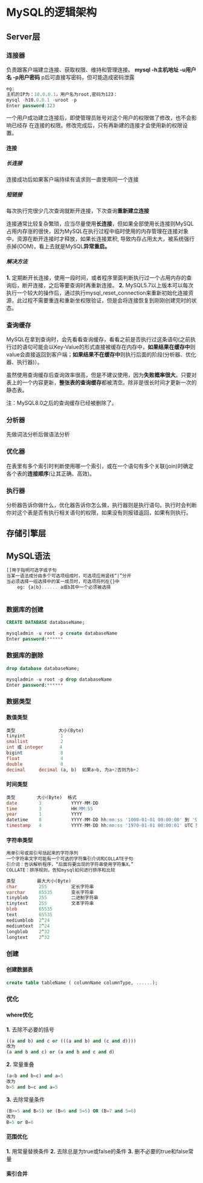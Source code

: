 # MySQL的逻辑架构
## Server层
### 连接器

负责跟客户端建立连接、获取权限、维持和管理连接。
**mysql -h主机地址 -u用户名 -p用户密码**
p后可直接写密码，但可能造成密码泄露
```sql
eg:
主机的IP为：10.0.0.1，用户名为root,密码为123：
mysql -h10.0.0.1 -uroot -p
Enter password:123
```

一个用户成功建立连接后，即使管理员账号对这个用户的权限做了修改，也不会影响已经存
在连接的权限。修改完成后，只有再新建的连接才会使用新的权限设置。

#### 连接
##### 长连接

连接成功后如果客户端持续有请求则一直使用同一个连接

##### 短链接

每次执行完很少几次查询就断开连接，下次查询**重新建立连接**


连接通常比较复杂繁琐，应当尽量使用**长连接**，但如果全部使用长连接则MySQL占用内存涨的很快，因为MySQL在执行过程中临时使用的内存管理在连接对象中，资源在断开连接时才释放，如果长连接累积, 导致内存占用太大，被系统强行杀掉(OOM)，看上去就是MySQL**异常重启。**

##### 解决方法
**1.** 定期断开长连接，使用一段时间，或者程序里面判断执行过一个占用内存的查询后，断开连接，之后等要查询时再重新连接。
**2.** MySQL5.7以上版本可以每次执行一个较大的操作后，通过执行mysql_reset_connection来重新初始化连接资源，此过程不需要重连和重新坐权限验证，但是会将连接恢复到刚刚创建完时的状态。

### 查询缓存

MySQL在拿到查询时，会先看看查询缓存，看看之前是否执行过这条语句(之前执行过的语句可能会以Key-Value的形式直接被缓存在内存中，**如果结果在缓存中**则value会直接返回到客户端；**如果结果不在缓存中**则执行后面的阶段(分析器、优化器、执行器)）。

虽然使用查询缓存后查询效率很高，但是不建议使用，因为**失败概率很大**。只要对表上的一个内容更新，**整张表的查询缓存**都被清空。除非是很长时间才更新一次的静态表。

注：MySQL8.0之后的查询缓存已经被删除了。

### 分析器

先做词法分析后做语法分析

### 优化器
在表里有多个索引时判断使用哪一个索引，或在一个语句有多个关联(join)时确定各个表的**连接顺序**(让其正确、高效)。

### 执行器
分析器告诉你做什么，优化器告诉你怎么做，执行器则是执行语句。执行时会判断你对这个表是否有执行相关语句的权限，如果没有则报错返回，如果有则执行。

## 存储引擎层

## MySQL语法
```sql
[]用于指明可选字或子句
当某一语法成分由多个可选项组成时，可选项应用竖线“|”分开
当必须选择一组选择中的某一成员时，可选项将列在{}中
    eg: {a|b}...... a或b其中一个必须被选择
    
```
### 数据库的创建
```sql
CREATE DATABASE databaseName;
```
```sql
mysqladmin -u root -p create databaseName
Enter password:******
```
### 数据库的删除
```sql
drop database databaseName;
```
```sql
mysqladmin -u root -p drop databaseName
Enter password:******
```

### 数据类型

#### 数值类型
```sql
类型                大小(Byte)        
tinyint             1      
smallint            2      
int 或 integer      4       
bigint              8     
float               4
double              8
decimal     decimal (a, b)  如果a>b, 为a+2否则为b+2
```
#### 时间类型
```sql
类型        大小(Byte)  格式
date        3           YYYY-MM-DD
time        3           HH:MM:SS
year        1           YYYY
datetime    8           YYYY-MM-DD hh:mm:ss '1000-01-01 00:00:00' 到 '9999-12-31 23:59:59'	
timestamp   4           YYYY-MM-DD hh:mm:ss '1970-01-01 00:00:01' UTC 到 '2038-01-19 03:14:07' UTC
```

#### 字符串类型
```sql
用单引号或双引号括起来的字符序列
一个字符串文字可能有一个可选的字符集引介词和COLLATE子句
引介词：告诉解析程序，“后面将要出现的字符串使用字符集X。”
COLLATE：排序规则，告知mysql如何进行排序和比较
```
```sql
类型        最大大小(Byte)  
char        255         定长字符串
varchar     65535       变长字符串
tinyblob    255         二进制字符串
tinytext    255         文本字符串
blob        65535
text        65535
mediumblob  2^24        
mediumtext  2^24
longblob    2^32
longtext    2^32
```

### 创建

#### 创建数据表
```sql
create table tableName ( columnName columnType, ......);
```

### 优化
#### where优化
**1.** 去除不必要的括号
```sql
((a and b) and c or (((a and b) and (c and d))))
改为
(a and b and c) or (a and b and c and d)
```
**2.** 常量重叠
```sql
(a<b and b=c) and a=5
改为
b>5 and b=c and a=5
```

**3.** 去除常量条件
```sql
(B>=5 and B=5) or (B=6 and 5=5) OR (B=7 and 5=6)
改为
B=5 or B=6
```
#### 范围优化
**1.** 用常量替换条件
**2.** 去除总是为true或false的条件
**3.** 删不必要的true和false常量

#### 索引合并
